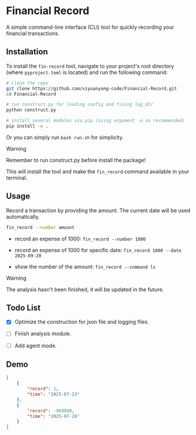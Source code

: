 # Financial Record

A simple command-line interface (CLI) tool for quickly recording your financial transactions.

## Installation

To install the `fin-record` tool, navigate to your project's root directory (where `pyproject.toml` is located) and run the following command:

```bash
# clone the repo
git clone https://github.com/xiyuanyang-code/Financial-Record.git
cd Financial-Record

# run construct.py for loading config and fixing log_dir
python construct.py

# install several modules via pip (using argument -e as recommended)
pip install -e .
```

Or you can simply run `bash run.sh` for simplicity.

> [!WARNING]
> Remember to run construct.py before install the package!

This will install the tool and make the `fin_record` command available in your terminal.


## Usage

Record a transaction by providing the amount. The current date will be used automatically.

```bash
fin_record --number amount
```

- record an expense of 1000: `fin_record --number 1000`

- record an expense of 1000 for specific date: `fin_record 1000 --date 2025-09-20`

- show the number of the amount: `fin_record --command ls`

> [!WARNING]
> The analysis hasn't been finished, it will be updated in the future.


## Todo List

- [x] Optimize the construction for json file and logging files.

- [ ] Finish analysis module.

- [ ] Add agent mode.

## Demo

```json
[
    {
        "record": 1,
        "time": "2025-07-23"
    },
    {
        "record": -960000,
        "time": "2025-07-26"
    }
]
```
